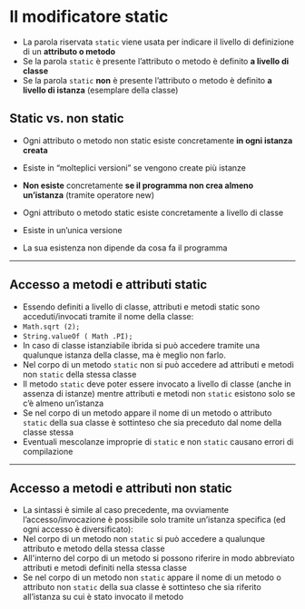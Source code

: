 # Il modificatore static

* La parola riservata `static` viene usata per indicare il livello di definizione di un **attributo o metodo**
* Se la parola `static` è presente l’attributo o metodo è definito **a livello di classe**
* Se la parola `static` **non** è presente l’attributo o metodo è definito **a livello di istanza** (esemplare della classe)

## Static vs. non static

* Ogni attributo o metodo non static esiste concretamente **in ogni istanza creata**
* Esiste in “molteplici versioni” se vengono create più istanze
* **Non esiste** concretamente **se il programma non crea almeno un’istanza** (tramite operatore new)

* Ogni attributo o metodo static esiste concretamente a livello di classe
* Esiste in un’unica versione
* La sua esistenza non dipende da cosa fa il programma

---

## Accesso a metodi e attributi static
* Essendo definiti a livello di classe, attributi e metodi static sono acceduti/invocati tramite il nome della classe:
* `Math.sqrt (2);`
* `String.valueOf ( Math .PI);`
* In caso di classe istanziabile ibrida si può accedere tramite una qualunque istanza della classe, ma è meglio non farlo.
* Nel corpo di un metodo `static` non si può accedere ad attributi e metodi non `static` della stessa classe
* Il metodo `static` deve poter essere invocato a livello di classe (anche in assenza di istanze) mentre attributi e metodi non `static` esistono solo se c’è almeno un’istanza
* Se nel corpo di un metodo appare il nome di un metodo o attributo `static` della sua classe è sottinteso che sia preceduto dal nome della classe stessa
* Eventuali mescolanze improprie di `static` e non `static` causano errori di compilazione

---

## Accesso a metodi e attributi non static
* La sintassi è simile al caso precedente, ma ovviamente l’accesso/invocazione è possibile solo tramite un’istanza specifica (ed ogni accesso è diversificato): 
* Nel corpo di un metodo non `static` si può accedere a qualunque attributo e metodo della stessa classe
* All'interno del corpo di un metodo si possono riferire in modo abbreviato attributi e metodi definiti nella stessa classe
* Se nel corpo di un metodo non `static` appare il nome di un metodo o attributo non `static` della sua classe è sottinteso che sia riferito all’istanza su cui è stato invocato il metodo

